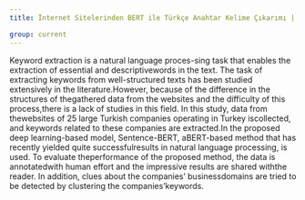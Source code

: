 ```yaml
---
title: İnternet Sitelerinden BERT ile Türkçe Anahtar Kelime Çıkarımı | Turkish Keyphrase Extraction from Web Pages with BERT

group: current
---
```

 
Keyword  extraction  is  a  natural  language  proces-sing task that enables the extraction of essential and descriptivewords  in  the  text.  The  task  of  extracting  keywords  from  well-structured  texts  has  been  studied  extensively  in  the  literature.However,   because   of   the   difference   in   the   structures   of   thegathered data from the websites and the difficulty of this process,there is a lack of studies in this field. In this study, data from thewebsites  of  25  large  Turkish  companies  operating  in  Turkey  iscollected, and keywords related to these companies are extracted.In  the  proposed  deep  learning-based  model,  Sentence-BERT,  aBERT-based  method  that  has  recently  yielded  quite  successfulresults  in  natural  language  processing,  is  used.  To  evaluate  theperformance  of  the  proposed  method,  the  data  is  annotatedwith  human  effort  and  the  impressive  results  are  shared  withthe  reader.  In  addition,  clues  about  the  companies’  businessdomains  are  tried  to  be  detected  by  clustering  the  companies’keywords. 
